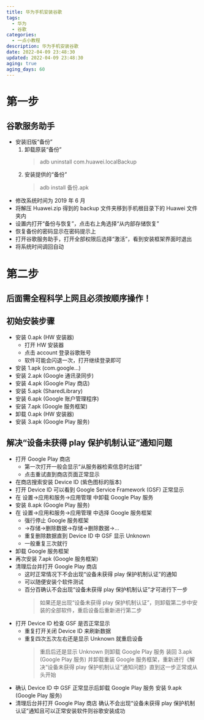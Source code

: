 ```yaml
---
title: 华为手机安装谷歌
tags:
  - 华为
  - 谷歌
categories:
  - 一点小教程
description: 华为手机安装谷歌
date: 2022-04-09 23:48:30
updated: 2022-04-09 23:48:30
aging: true
aging_days: 60
---
```


# 第一步

## 谷歌服务助手

- 安装旧版“备份”
  1. 卸载原装“备份”
     > adb uninstall com.huawei.localBackup
  2. 安装提供的“备份”
     > adb install 备份.apk
- 修改系统时间为 2019 年 6 月
- 将解压 Huawei.zip 得到的 backup 文件夹移到手机根目录下的 Huawei 文件夹内
- 设置内打开“备份与恢复”，点击右上角选择“从内部存储恢复”
- 恢复备份的密码显示在密码提示上
- 打开谷歌服务助手，打开全部权限后选择“激活”，看到安装框架界面时退出
- 将系统时间调回自动

# 第二步

## 后面需全程科学上网且必须按顺序操作！

## 初始安装步骤

- 安装 0.apk (HW 安装器)
  - 打开 HW 安装器
  - 点击 account 登录谷歌账号
  - 软件可能会闪退一次，打开继续登录即可
- 安装 1.apk (com.google...)
- 安装 2.apk (Google 通讯录同步)
- 安装 4.apk (Google Play 商店)
- 安装 5.apk (SharedLibrary)
- 安装 6.apk (Google 账户管理程序)
- 安装 7.apk (Google 服务框架)
- 卸载 0.apk (HW 安装器)
- 安装 3.apk (Google Play 服务)

## 解决“设备未获得 play 保护机制认证”通知问题

- 打开 Google Play 商店
  - 第一次打开一般会显示“从服务器检索信息时出错”
  - 点击重试直到商店页面正常显示
- 在商店搜索安装 Device ID (紫色图标的版本)
- 打开 Device ID 可以看到 Google Service Framework (GSF) 正常显示
- 在 设置->应用和服务->应用管理 中卸载 Google Play 服务
- 安装 8.apk (Google Play 服务)
- 在 设置->应用和服务->应用管理 中选择 Google 服务框架
  - 强行停止 Google 服务框架
  - ->存储->删除数据->存储->删除数据->...
  - 重复删除数据直到 Device ID 中 GSF 显示 Unknown
  - 一般重复三次就行
- 卸载 Google 服务框架
- 再次安装 7.apk (Google 服务框架)
- 清理后台并打开 Google Play 商店
  - 这时正常情况下不会出现“设备未获得 play 保护机制认证”的通知
  - 可以随便安装个软件测试
  - 百分百确认不会出现“设备未获得 play 保护机制认证”才可进行下一步
    > 如果还是出现“设备未获得 play 保护机制认证”，则卸载第二步中安装的全部软件，重启设备后重新进行第二步
- 打开 Device ID 检查 GSF 是否正常显示
  - 重复打开关闭 Device ID 来刷新数据
  - 重复四次五次左右还是显示 Unknown 就重启设备
    > 重启后还是显示 Unknown 则卸载 Google Play 服务 装回 3.apk (Google Play 服务) 并卸载重装 Google 服务框架，重新进行《解决“设备未获得 play 保护机制认证”通知问题》直到这一步正常或从头开始
- 确认 Device ID 中 GSF 正常显示后卸载 Google Play 服务 安装 9.apk (Google Play 服务)
- 清理后台并打开 Google Play 商店 确认不会出现“设备未获得 play 保护机制认证”通知且可以正常安装软件则谷歌安装成功
